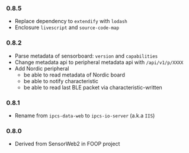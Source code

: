 ### 0.8.5

- Replace dependency to `extendify` with `lodash`
- Enclosure `livescript` and `source-code-map`

### 0.8.2

- Parse metadata of sensorboard: `version` and `capabilities`
- Change metadata api to peripheral metadata api with `/api/v1/p/XXXX`
- Add Nordic peripheral
  - be able to read metadata of Nordic board
  - be able to notify characteristic
  - be able to read last BLE packet via characteristic-written

### 0.8.1

- Rename from `ipcs-data-web` to `ipcs-io-server` (a.k.a `IIS`)

### 0.8.0

- Derived from SensorWeb2 in FOOP project
